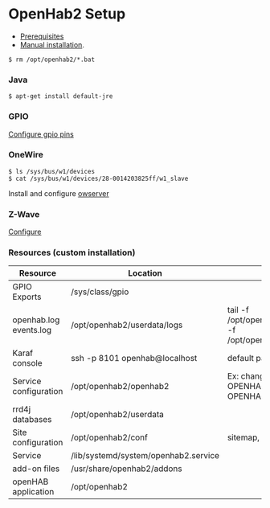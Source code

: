 # OpenHab2 Setup

- [Prerequisites](http://docs.openhab.org/installation/index.html#prerequisites)
- [Manual installation](http://docs.openhab.org/installation/linux.html#manual-installation).

~~~
$ rm /opt/openhab2/*.bat
~~~

### Java

~~~
$ apt-get install default-jre
~~~
### GPIO

[Configure gpio pins](https://github.com/div-co/home_automation/tree/master/beaglebone#configure-u-boot-cape)

### OneWire

~~~
$ ls /sys/bus/w1/devices
$ cat /sys/bus/w1/devices/28-0014203825ff/w1_slave
~~~
Install and configure [owserver](https://github.com/div-co/home_automation/tree/master/debian/owfs)

### Z-Wave
[Configure](https://github.com/div-co/home_automation/blob/master/openhab/zwave.md)

### Resources (custom installation)

| Resource | Location | Comment |
|---|---|---|
| GPIO Exports | /sys/class/gpio | |
| openhab.log<br>events.log | /opt/openhab2/userdata/logs | tail -f /opt/openhab2/userdata/logs/openhab.log -f /opt/openhab2/userdata/logs/events.log |
| Karaf console | ssh -p 8101 openhab@localhost | default pass: habopen |
| Service configuration | /opt/openhab2/openhab2 | Ex: change http/https port<br>OPENHAB_HTTP_PORT=1080<br>OPENHAB_HTTPS_PORT=50443 |
| rrd4j databases | /opt/openhab2/userdata |  |
| Site configuration | /opt/openhab2/conf | sitemap, items, things, etc. |
| Service | /lib/systemd/system/openhab2.service |  |
| add-on files | /usr/share/openhab2/addons |  |
| openHAB application | /opt/openhab2 |  |
